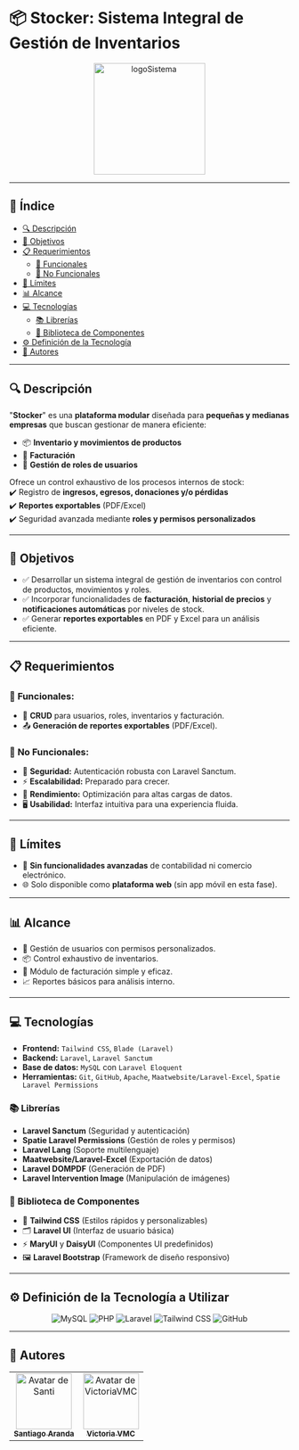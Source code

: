 # 📦 **Stocker: Sistema Integral de Gestión de Inventarios**

<p align="center">
  <img src="/z-Readme/stocker.png" alt="logoSistema" width='200'>
</p>

---

## 📑 **Índice**  
- [🔍 Descripción](#descripcion)  
- [🎯 Objetivos](#objetivos)  
- [📋 Requerimientos](#requerimientos)  
  - [🔧 Funcionales](#funcionales)  
  - [🚀 No Funcionales](#no-funcionales)  
- [📏 Límites](#limites)  
- [📊 Alcance](#alcance)  
- [💻 Tecnologías](#tecnologias)  
  - [📚 Librerías](#librerias)  
  - [🧩 Biblioteca de Componentes](#biblioteca-de-componentes)  
- [⚙️ Definición de la Tecnología](#definicion-de-la-tecnologia-a-utilizar)
- [📢 Autores](#autores)  

---

## 🔍 <a name="descripcion"></a> **Descripción**  
"**Stocker**" es una **plataforma modular** diseñada para **pequeñas y medianas empresas** que buscan gestionar de manera eficiente:  
- 📦 **Inventario y movimientos de productos**  
- 🧾 **Facturación**  
- 👥 **Gestión de roles de usuarios**  

Ofrece un control exhaustivo de los procesos internos de stock:  
✔️ Registro de **ingresos, egresos, donaciones y/o pérdidas**  
✔️ **Reportes exportables** (PDF/Excel)  
✔️ Seguridad avanzada mediante **roles y permisos personalizados**  

---

## 🎯 <a name="objetivos"></a> **Objetivos**  
- ✅ Desarrollar un sistema integral de gestión de inventarios con control de productos, movimientos y roles.  
- ✅ Incorporar funcionalidades de **facturación**, **historial de precios** y **notificaciones automáticas** por niveles de stock.  
- ✅ Generar **reportes exportables** en PDF y Excel para un análisis eficiente.  

---

## 📋 <a name="requerimientos"></a> **Requerimientos**

### 🔧 <a name="funcionales"></a> **Funcionales:**  
- 🔄 **CRUD** para usuarios, roles, inventarios y facturación.  
- 📤 **Generación de reportes exportables** (PDF/Excel).  

### 🚀 <a name="no-funcionales"></a> **No Funcionales:**  
- 🔐 **Seguridad:** Autenticación robusta con Laravel Sanctum.  
- ⚡ **Escalabilidad:** Preparado para crecer.  
- 🚀 **Rendimiento:** Optimización para altas cargas de datos.  
- 🖥️ **Usabilidad:** Interfaz intuitiva para una experiencia fluida.  

---

## 📏 <a name="limites"></a> **Límites**  
- 🚫 **Sin funcionalidades avanzadas** de contabilidad ni comercio electrónico.  
- 🌐 Solo disponible como **plataforma web** (sin app móvil en esta fase).  

---

## 📊 <a name="alcance"></a> **Alcance**  
- 👥 Gestión de usuarios con permisos personalizados.  
- 📦 Control exhaustivo de inventarios.  
- 🧾 Módulo de facturación simple y eficaz.  
- 📈 Reportes básicos para análisis interno.  

---

## 💻 <a name="tecnologias"></a> **Tecnologías**  
- **Frontend:** `Tailwind CSS`, `Blade (Laravel)`  
- **Backend:** `Laravel`, `Laravel Sanctum`  
- **Base de datos:** `MySQL` con `Laravel Eloquent`  
- **Herramientas:** `Git`, `GitHub`, `Apache`, `Maatwebsite/Laravel-Excel`, `Spatie Laravel Permissions`  

### 📚 <a name="librerias"></a> **Librerías**  
- **Laravel Sanctum** (Seguridad y autenticación)  
- **Spatie Laravel Permissions** (Gestión de roles y permisos)  
- **Laravel Lang** (Soporte multilenguaje)  
- **Maatwebsite/Laravel-Excel** (Exportación de datos)  
- **Laravel DOMPDF** (Generación de PDF)  
- **Laravel Intervention Image** (Manipulación de imágenes)  

### 🧩 <a name="biblioteca-de-componentes"></a> **Biblioteca de Componentes**  
- 🎨 **Tailwind CSS** (Estilos rápidos y personalizables)  
- 🗂️ **Laravel UI** (Interfaz de usuario básica)  
- ⚡ **MaryUI** y **DaisyUI** (Componentes UI predefinidos)  
- 🖼️ **Laravel Bootstrap** (Framework de diseño responsivo)  

---

## ⚙️ <a name="definicion-de-la-tecnologia-a-utilizar"></a> **Definición de la Tecnología a Utilizar**  

<p align="center">  
  <img src="https://img.shields.io/badge/MySQL-00000F?style=for-the-badge&logo=mysql&logoColor=white" alt="MySQL">  
  <img src="https://img.shields.io/badge/PHP-777BB4?style=for-the-badge&logo=php&logoColor=white" alt="PHP">  
  <img src="https://img.shields.io/badge/Laravel-FF2D20?style=for-the-badge&logo=laravel&logoColor=white" alt="Laravel">  
  <img src="https://img.shields.io/badge/Tailwind_CSS-38B2AC?style=for-the-badge&logo=tailwind-css&logoColor=white" alt="Tailwind CSS">  
  <img src="https://img.shields.io/badge/GitHub-100000?style=for-the-badge&logo=github&logoColor=white" alt="GitHub">  
</p>  

---

## 📢 <a name="autores"></a> **Autores**  
<table>
  <tr>
    <td align="center">
      <a href="https://github.com/SantiAranda">
        <img src="https://avatars.githubusercontent.com/u/134805510?v=4" width="100" alt="Avatar de Santi"><br />
        <sub><b>Santiago Aranda</b></sub>
      </a>
    </td>
    <td align="center">
      <a href="https://github.com/victoriavmc">
        <img src="https://avatars.githubusercontent.com/u/94030658?v=4" width="100" alt="Avatar de VictoriaVMC"><br />
        <sub><b>Victoria VMC</b></sub>
      </a>
    </td>
  </tr>
</table>

